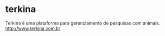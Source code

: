 # terkina
Terkina é uma plataforma para gerenciamento de pesquisas com animais. http://www.terkina.com.br
